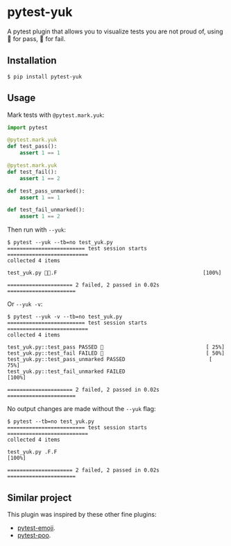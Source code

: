 # pytest-yuk

A pytest plugin that allows you to visualize tests you are not proud of, using 🤢 for pass, 🤮 for fail. 


## Installation

```shell script
$ pip install pytest-yuk
```

## Usage

Mark tests with `@pytest.mark.yuk`:

```python
import pytest

@pytest.mark.yuk
def test_pass():
    assert 1 == 1

@pytest.mark.yuk
def test_fail():
    assert 1 == 2

def test_pass_unmarked():
    assert 1 == 1

def test_fail_unmarked():
    assert 1 == 2
```

Then run with `--yuk`:

```shell script
$ pytest --yuk --tb=no test_yuk.py   
========================= test session starts ==========================
collected 4 items                                                      

test_yuk.py 🤢🤮.F                                               [100%]

===================== 2 failed, 2 passed in 0.02s ======================
```

Or `--yuk -v`:

```shell script
$ pytest --yuk -v --tb=no test_yuk.py
========================= test session starts ==========================
collected 4 items                                                      

test_yuk.py::test_pass PASSED 🤢                                 [ 25%]
test_yuk.py::test_fail FAILED 🤮                                 [ 50%]
test_yuk.py::test_pass_unmarked PASSED                           [ 75%]
test_yuk.py::test_fail_unmarked FAILED                           [100%]

===================== 2 failed, 2 passed in 0.02s ======================
```

No output changes are made without the `--yuk` flag:

```shell script
$ pytest --tb=no test_yuk.py   
========================= test session starts ==========================
collected 4 items                                                      

test_yuk.py .F.F                                                 [100%]

===================== 2 failed, 2 passed in 0.02s ======================
```

## Similar project

This plugin was inspired by these other fine plugins: 

* [pytest-emoji](https://pypi.org/project/pytest-emoji).
* [pytest-poo](https://pypi.org/project/pytest-poo).

